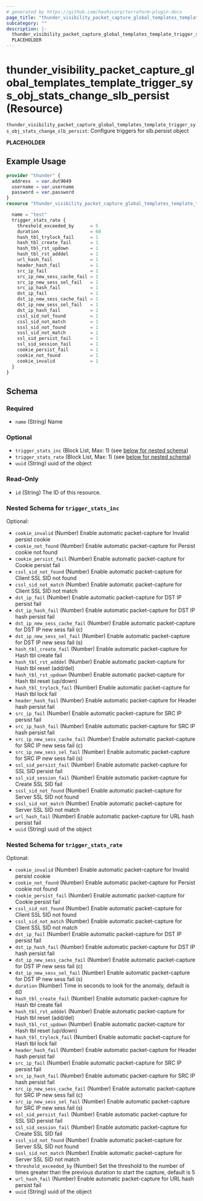 ```yaml
---
# generated by https://github.com/hashicorp/terraform-plugin-docs
page_title: "thunder_visibility_packet_capture_global_templates_template_trigger_sys_obj_stats_change_slb_persist Resource - terraform-provider-thunder"
subcategory: ""
description: |-
  thunder_visibility_packet_capture_global_templates_template_trigger_sys_obj_stats_change_slb_persist: Configure triggers for slb.persist object
  PLACEHOLDER
---
```


# thunder_visibility_packet_capture_global_templates_template_trigger_sys_obj_stats_change_slb_persist (Resource)

`thunder_visibility_packet_capture_global_templates_template_trigger_sys_obj_stats_change_slb_persist`: Configure triggers for slb.persist object

__PLACEHOLDER__

## Example Usage

```terraform
provider "thunder" {
  address  = var.dut9049
  username = var.username
  password = var.password
}
resource "thunder_visibility_packet_capture_global_templates_template_trigger_sys_obj_stats_change_slb_persist" "thunder_visibility_packet_capture_global_templates_template_trigger_sys_obj_stats_change_slb_persist" {

  name = "test"
  trigger_stats_rate {
    threshold_exceeded_by      = 5
    duration                   = 60
    hash_tbl_trylock_fail      = 1
    hash_tbl_create_fail       = 1
    hash_tbl_rst_updown        = 1
    hash_tbl_rst_adddel        = 1
    url_hash_fail              = 1
    header_hash_fail           = 1
    src_ip_fail                = 1
    src_ip_new_sess_cache_fail = 1
    src_ip_new_sess_sel_fail   = 1
    src_ip_hash_fail           = 1
    dst_ip_fail                = 1
    dst_ip_new_sess_cache_fail = 1
    dst_ip_new_sess_sel_fail   = 1
    dst_ip_hash_fail           = 1
    cssl_sid_not_found         = 1
    cssl_sid_not_match         = 1
    sssl_sid_not_found         = 1
    sssl_sid_not_match         = 1
    ssl_sid_persist_fail       = 1
    ssl_sid_session_fail       = 1
    cookie_persist_fail        = 1
    cookie_not_found           = 1
    cookie_invalid             = 1
  }
}
```

<!-- schema generated by tfplugindocs -->
## Schema

### Required

- `name` (String) Name

### Optional

- `trigger_stats_inc` (Block List, Max: 1) (see [below for nested schema](#nestedblock--trigger_stats_inc))
- `trigger_stats_rate` (Block List, Max: 1) (see [below for nested schema](#nestedblock--trigger_stats_rate))
- `uuid` (String) uuid of the object

### Read-Only

- `id` (String) The ID of this resource.

<a id="nestedblock--trigger_stats_inc"></a>
### Nested Schema for `trigger_stats_inc`

Optional:

- `cookie_invalid` (Number) Enable automatic packet-capture for Invalid persist cookie
- `cookie_not_found` (Number) Enable automatic packet-capture for Persist cookie not found
- `cookie_persist_fail` (Number) Enable automatic packet-capture for Cookie persist fail
- `cssl_sid_not_found` (Number) Enable automatic packet-capture for Client SSL SID not found
- `cssl_sid_not_match` (Number) Enable automatic packet-capture for Client SSL SID not match
- `dst_ip_fail` (Number) Enable automatic packet-capture for DST IP persist fail
- `dst_ip_hash_fail` (Number) Enable automatic packet-capture for DST IP hash persist fail
- `dst_ip_new_sess_cache_fail` (Number) Enable automatic packet-capture for DST IP new sess fail (c)
- `dst_ip_new_sess_sel_fail` (Number) Enable automatic packet-capture for DST IP new sess fail (s)
- `hash_tbl_create_fail` (Number) Enable automatic packet-capture for Hash tbl create fail
- `hash_tbl_rst_adddel` (Number) Enable automatic packet-capture for Hash tbl reset (add/del)
- `hash_tbl_rst_updown` (Number) Enable automatic packet-capture for Hash tbl reset (up/down)
- `hash_tbl_trylock_fail` (Number) Enable automatic packet-capture for Hash tbl lock fail
- `header_hash_fail` (Number) Enable automatic packet-capture for Header hash persist fail
- `src_ip_fail` (Number) Enable automatic packet-capture for SRC IP persist fail
- `src_ip_hash_fail` (Number) Enable automatic packet-capture for SRC IP hash persist fail
- `src_ip_new_sess_cache_fail` (Number) Enable automatic packet-capture for SRC IP new sess fail (c)
- `src_ip_new_sess_sel_fail` (Number) Enable automatic packet-capture for SRC IP new sess fail (s)
- `ssl_sid_persist_fail` (Number) Enable automatic packet-capture for SSL SID persist fail
- `ssl_sid_session_fail` (Number) Enable automatic packet-capture for Create SSL SID fail
- `sssl_sid_not_found` (Number) Enable automatic packet-capture for Server SSL SID not found
- `sssl_sid_not_match` (Number) Enable automatic packet-capture for Server SSL SID not match
- `url_hash_fail` (Number) Enable automatic packet-capture for URL hash persist fail
- `uuid` (String) uuid of the object


<a id="nestedblock--trigger_stats_rate"></a>
### Nested Schema for `trigger_stats_rate`

Optional:

- `cookie_invalid` (Number) Enable automatic packet-capture for Invalid persist cookie
- `cookie_not_found` (Number) Enable automatic packet-capture for Persist cookie not found
- `cookie_persist_fail` (Number) Enable automatic packet-capture for Cookie persist fail
- `cssl_sid_not_found` (Number) Enable automatic packet-capture for Client SSL SID not found
- `cssl_sid_not_match` (Number) Enable automatic packet-capture for Client SSL SID not match
- `dst_ip_fail` (Number) Enable automatic packet-capture for DST IP persist fail
- `dst_ip_hash_fail` (Number) Enable automatic packet-capture for DST IP hash persist fail
- `dst_ip_new_sess_cache_fail` (Number) Enable automatic packet-capture for DST IP new sess fail (c)
- `dst_ip_new_sess_sel_fail` (Number) Enable automatic packet-capture for DST IP new sess fail (s)
- `duration` (Number) Time in seconds to look for the anomaly, default is 60
- `hash_tbl_create_fail` (Number) Enable automatic packet-capture for Hash tbl create fail
- `hash_tbl_rst_adddel` (Number) Enable automatic packet-capture for Hash tbl reset (add/del)
- `hash_tbl_rst_updown` (Number) Enable automatic packet-capture for Hash tbl reset (up/down)
- `hash_tbl_trylock_fail` (Number) Enable automatic packet-capture for Hash tbl lock fail
- `header_hash_fail` (Number) Enable automatic packet-capture for Header hash persist fail
- `src_ip_fail` (Number) Enable automatic packet-capture for SRC IP persist fail
- `src_ip_hash_fail` (Number) Enable automatic packet-capture for SRC IP hash persist fail
- `src_ip_new_sess_cache_fail` (Number) Enable automatic packet-capture for SRC IP new sess fail (c)
- `src_ip_new_sess_sel_fail` (Number) Enable automatic packet-capture for SRC IP new sess fail (s)
- `ssl_sid_persist_fail` (Number) Enable automatic packet-capture for SSL SID persist fail
- `ssl_sid_session_fail` (Number) Enable automatic packet-capture for Create SSL SID fail
- `sssl_sid_not_found` (Number) Enable automatic packet-capture for Server SSL SID not found
- `sssl_sid_not_match` (Number) Enable automatic packet-capture for Server SSL SID not match
- `threshold_exceeded_by` (Number) Set the threshold to the number of times greater than the previous duration to start the capture, default is 5
- `url_hash_fail` (Number) Enable automatic packet-capture for URL hash persist fail
- `uuid` (String) uuid of the object


